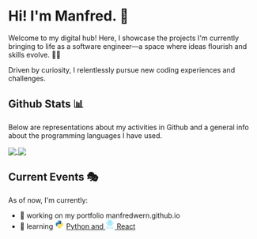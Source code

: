 # Hi! I'm Manfred. 👋

Welcome to my digital hub! Here, I showcase the projects I'm currently bringing to life as a software engineer—a space where ideas flourish and skills evolve. 🧑‍💻

Driven by curiosity, I relentlessly pursue new coding experiences and challenges.

## Github Stats 📊
Below are representations about my activities in Github and a general info about the programming languages I have used.

<a href="https://github.com/anuraghazra/github-readme-stats">
  <img align="center" src="https://github-readme-stats.vercel.app/api?username=manfredwern&show_icons=true&theme=onedark&hide=contribs" />
</a>
<a href="https://github.com/anuraghazra/convoychat">
  <img align="center" src="https://github-readme-stats.vercel.app/api/top-langs/?username=manfredwern&layout=compact&theme=onedark" />
</a>


## Current Events 🎭

As of now, I'm currently:
- 🔭 working on my portfolio manfredwern.github.io
- 🌱 learning <img src="https://raw.githubusercontent.com/devicons/devicon/master/icons/python/python-original.svg" alt="python" width="19" height="19"/> </a> <a href="https://reactjs.org/" target="_blank"> Python and <img src="https://raw.githubusercontent.com/devicons/devicon/master/icons/react/react-original-wordmark.svg" alt="react" width="19" height="19"/> React

<!--
**manfredwern/manfredwern** is a ✨ _special_ ✨ repository because its `README.md` (this file) appears on your GitHub profile.

Here are some ideas to get you started:

- 🔭 I’m currently working on ...
- 🌱 I’m currently learning ...
- 👯 I’m looking to collaborate on ...
- 🤔 I’m looking for help with ...
- 💬 Ask me about ...
- 📫 How to reach me: ...
- 😄 Pronouns: ...
- ⚡ Fun fact: ...
-->
